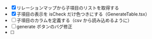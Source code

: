 - [x] リレーションマップから子項目のリストを取得する
- [x] 子項目の表示を isCheck だけ色つきにする（GenerateTable.tsx）
- [ ] 子項目のカラムを定義する（csv から読み込めるように）
- [ ] generate ボタンのバグ修正
- [ ]
